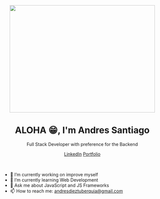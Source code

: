 <!--
**Nemesis60/Nemesis60** is a ✨ _special_ ✨ repository because its `README.md` (this file) appears on your GitHub profile.

Here are some ideas to get you started:


-->
<div id="header" align="center">
  <img src="https://media.giphy.com/media/2IudUHdI075HL02Pkk/giphy.gif" width="460" height="340" frameBorder="0" class="giphy-embed"/>
  <h1 align="center">ALOHA 😁, I'm Andres Santiago</h1>
  <p align="center">Full Stack Developer with preference for the Backend</p>
  <div>
    <a href="https://www.linkedin.com/in/andressantiagodiez/">LinkedIn</a>
    <a href="https://www.linkedin.com/in/andressantiagodiez/">Portfolio</a>
  </div>
</div>
<br>
<br>

- 🔭 I’m currently working on improve myself
- 🌱 I’m currently learning Web Development
- 💬 Ask me about JavaScript and JS Frameworks
- 📫 How to reach me: andresdieztuberquia@gmail.com
